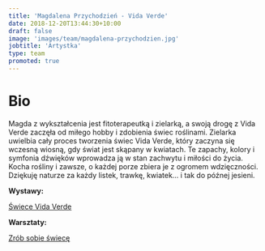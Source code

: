 ```yaml
---
title: 'Magdalena Przychodzień - Vida Verde'
date: 2018-12-20T13:44:30+10:00
draft: false
image: 'images/team/magdalena-przychodzien.jpg'
jobtitle: 'Artystka'
type: team
promoted: true
---
```


# Bio

Magda z wykształcenia jest fitoterapeutką i zielarką, a swoją drogę z Vida Verde zaczęła od miłego hobby i zdobienia świec roślinami. Zielarka uwielbia cały proces tworzenia świec Vida Verde, który zaczyna się wczesną wiosną, gdy świat jest skąpany w kwiatach. Te zapachy, kolory i symfonia dźwięków wprowadza ją w stan zachwytu i miłości do życia. Kocha rośliny i zawsze, o każdej porze zbiera je z ogromem wdzięczności. Dziękuję naturze za każdy listek, trawkę, kwiatek… i tak do późnej jesieni.

**Wystawy:**

[Świece Vida Verde](/wystawy/swiece-z-roslinami)

**Warsztaty:**

[Zrób sobie świecę](/warsztaty/zrob_sobie_swiece)
